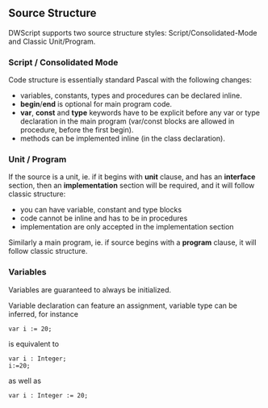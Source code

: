 ## Source Structure ##

DWScript supports two source structure styles: Script/Consolidated-Mode and Classic Unit/Program.

### Script / Consolidated Mode ###

Code structure is essentially standard Pascal with the following changes:
  * variables, constants, types and procedures can be declared inline.
  * **begin**/**end** is optional for main program code.
  * **var**, **const** and **type** keywords have to be explicit before any var or type declaration in the main program (var/const blocks are allowed in procedure, before the first begin).
  * methods can be implemented inline (in the class declaration).

### Unit / Program ###

If the source is a unit, ie. if it begins with **unit** clause, and has an **interface** section, then an **implementation** section will be required, and it will follow classic structure:

  * you can have variable, constant and type blocks
  * code cannot be inline and has to be in procedures
  * implementation are only accepted in the implementation section

Similarly a main program, ie. if source begins with a **program** clause, it will follow classic structure.

### Variables ###

Variables are guaranteed to always be initialized.

Variable declaration can feature an assignment, variable type can be inferred, for instance
```
var i := 20;
```
is equivalent to
```
var i : Integer;
i:=20;
```
as well as
```
var i : Integer := 20;
```